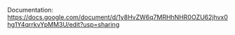 Documentation: https://docs.google.com/document/d/1y8HvZW6q7MRHhNHR0OZU62jhvx0hg1Y4qrrkvYpMM3U/edit?usp=sharing